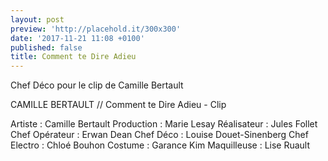 ```yaml
---
layout: post
preview: 'http://placehold.it/300x300'
date: '2017-11-21 11:08 +0100'
published: false
title: Comment te Dire Adieu
---
```

Chef Déco pour le clip de Camille Bertault


CAMILLE BERTAULT // Comment te Dire Adieu - Clip

Artiste : Camille Bertault
Production : Marie Lesay 
Réalisateur : Jules Follet
Chef Opérateur : Erwan Dean
Chef Déco : Louise Douet-Sinenberg
Chef Electro : Chloé Bouhon
Costume : Garance Kim
Maquilleuse : Lise Ruault

